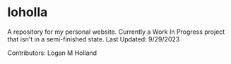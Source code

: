 # loholla
A repository for my personal website. Currently a Work In Progress project that isn't in a semi-finished state. Last Updated: 9/29/2023

Contributors: Logan M Holland
